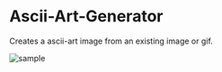 # Ascii-Art-Generator
Creates a ascii-art image from an existing image or gif.


![sample](https://user-images.githubusercontent.com/79473529/156040341-ef07d41f-fb88-49f7-a60e-ad0404a02abf.png)
